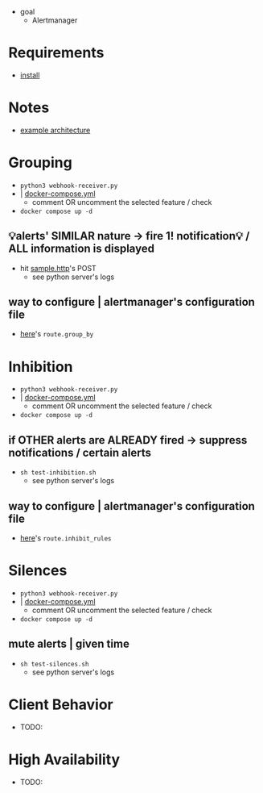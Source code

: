 * goal
  * Alertmanager

# Requirements
* [install](/prometheus-alertmanager/README.md#install)

# Notes
* [example architecture](architecture.png)

# Grouping
* `python3 webhook-receiver.py`
* | [docker-compose.yml](docker-compose.yml)
  * comment OR uncomment the selected feature / check
* `docker compose up -d`
## 💡alerts' SIMILAR nature -> fire 1! notification💡 / ALL information is displayed
* hit [sample.http](sample.http)'s  POST
  * see python server's logs
## way to configure | alertmanager's configuration file
* [here](alertmanager-grouping-demo.yml)'s `route.group_by`

# Inhibition
* `python3 webhook-receiver.py`
* | [docker-compose.yml](docker-compose.yml)
  * comment OR uncomment the selected feature / check
* `docker compose up -d`
## if OTHER alerts are ALREADY fired -> suppress notifications / certain alerts
* `sh test-inhibition.sh`
  * see python server's logs
## way to configure | alertmanager's configuration file
* [here](alertmanager-inhibition-demo.yml)'s `route.inhibit_rules`

# Silences
* `python3 webhook-receiver.py`
* | [docker-compose.yml](docker-compose.yml)
  * comment OR uncomment the selected feature / check
* `docker compose up -d`
## mute alerts | given time
* `sh test-silences.sh`
  * see python server's logs

# Client Behavior
* TODO:

# High Availability
* TODO:
